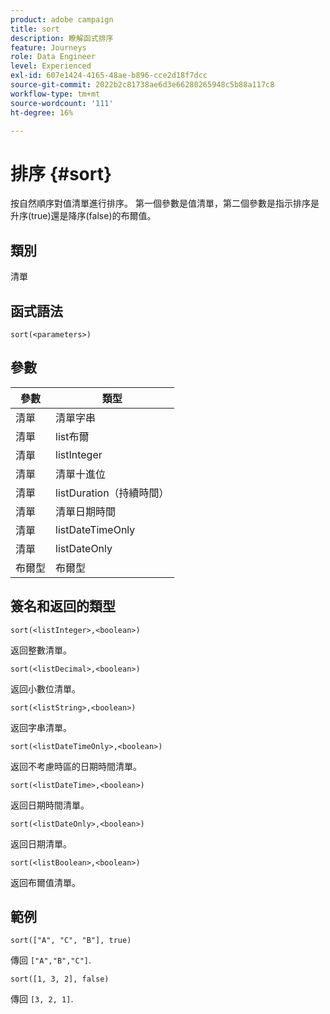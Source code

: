 ```yaml
---
product: adobe campaign
title: sort
description: 瞭解函式排序
feature: Journeys
role: Data Engineer
level: Experienced
exl-id: 607e1424-4165-48ae-b896-cce2d18f7dcc
source-git-commit: 2022b2c81738ae6d3e66280265948c5b88a117c8
workflow-type: tm+mt
source-wordcount: '111'
ht-degree: 16%

---
```


# 排序 {#sort}

按自然順序對值清單進行排序。 第一個參數是值清單，第二個參數是指示排序是升序(true)還是降序(false)的布爾值。

## 類別

清單

## 函式語法

`sort(<parameters>)`

## 參數

| 參數 | 類型 |
|-----------|------------------|
| 清單 | 清單字串 |
| 清單 | list布爾 |
| 清單 | listInteger |
| 清單 | 清單十進位 |
| 清單 | listDuration（持續時間） |
| 清單 | 清單日期時間 |
| 清單 | listDateTimeOnly |
| 清單 | listDateOnly |
| 布爾型 | 布爾型 |

## 簽名和返回的類型

`sort(<listInteger>,<boolean>)`

返回整數清單。

`sort(<listDecimal>,<boolean>)`

返回小數位清單。

`sort(<listString>,<boolean>)`

返回字串清單。

`sort(<listDateTimeOnly>,<boolean>)`

返回不考慮時區的日期時間清單。

`sort(<listDateTime>,<boolean>)`

返回日期時間清單。

`sort(<listDateOnly>,<boolean>)`

返回日期清單。

`sort(<listBoolean>,<boolean>)`

返回布爾值清單。

## 範例

`sort(["A", "C", "B"], true)`

傳回 `["A","B","C"]`.

`sort([1, 3, 2], false)`

傳回 `[3, 2, 1]`.
